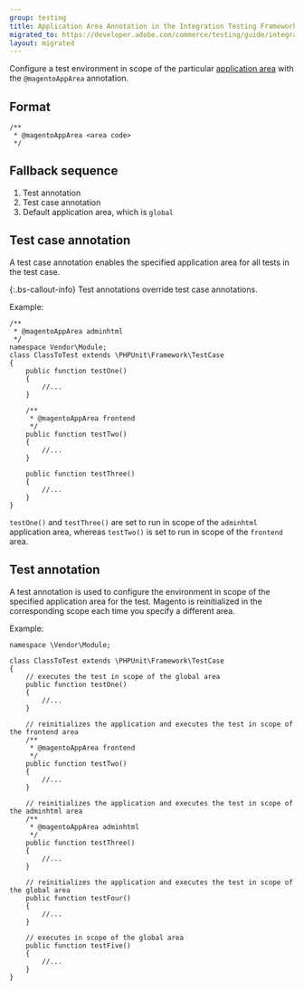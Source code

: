 ```yaml
---
group: testing
title: Application Area Annotation in the Integration Testing Framework
migrated_to: https://developer.adobe.com/commerce/testing/guide/integration/annotations/magento-app-area/
layout: migrated
---
```


Configure a test environment in scope of the particular [application area][] with the `@magentoAppArea` annotation.

## Format

```php?start_inline=1
/**
 * @magentoAppArea <area code>
 */
```

## Fallback sequence

1. Test annotation
1. Test case annotation
1. Default application area, which is `global`

## Test case annotation

A test case annotation enables the specified application area for all tests in the test case.

{:.bs-callout-info}
Test annotations override test case annotations.

Example:

```php?start_inline=1
/**
 * @magentoAppArea adminhtml
 */
namespace Vendor\Module;
class ClassToTest extends \PHPUnit\Framework\TestCase
{
    public function testOne()
    {
        //...
    }

    /**
     * @magentoAppArea frontend
     */
    public function testTwo()
    {
        //...
    }

    public function testThree()
    {
        //...
    }
}
```

`testOne()` and `testThree()` are set to run in scope of the `adminhtml` application area, whereas `testTwo()` is set to run in scope of the `frontend` area.

## Test annotation

A test annotation is used to configure the environment in scope of the specified application area for the test.
Magento is reinitialized in the corresponding scope each time you specify a different area.

Example:

```php?start_inline=1
namespace \Vendor\Module;

class ClassToTest extends \PHPUnit\Framework\TestCase
{
    // executes the test in scope of the global area
    public function testOne()
    {
        //...
    }

    // reinitializes the application and executes the test in scope of the frontend area
    /**
     * @magentoAppArea frontend
     */
    public function testTwo()
    {
        //...
    }

    // reinitializes the application and executes the test in scope of the adminhtml area
    /**
     * @magentoAppArea adminhtml
     */
    public function testThree()
    {
        //...
    }

    // reinitializes the application and executes the test in scope of the global area
    public function testFour()
    {
        //...
    }

    // executes in scope of the global area
    public function testFive()
    {
        //...
    }
}
```

<!-- Link definitions -->

[application area]: {{page.baseurl}}/architecture/archi_perspectives/components/modules/mod_and_areas.html
